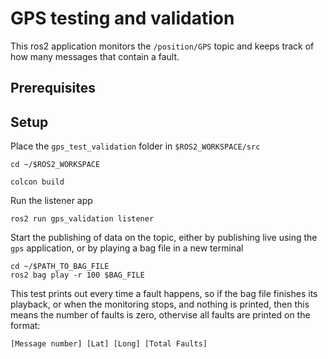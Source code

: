 # GPS testing and validation
This ros2 application monitors the `/position/GPS` topic and keeps track of how many messages that contain a fault.

## Prerequisites

## Setup
Place the `gps_test_validation` folder in `$ROS2_WORKSPACE/src`

```
cd ~/$ROS2_WORKSPACE

colcon build
```
Run the listener app
```
ros2 run gps_validation listener
```
Start the publishing of data on the topic, either by publishing live using the `gps` application, or by playing a bag file in a new terminal

```
cd ~/$PATH_TO_BAG_FILE
ros2 bag play -r 100 $BAG_FILE
```
This test prints out every time a fault happens, so if the bag file finishes its playback, or when the monitoring stops, and nothing is printed, then this means the number of faults is zero, othervise all faults are printed on the format:
```
[Message number] [Lat] [Long] [Total Faults]
```
